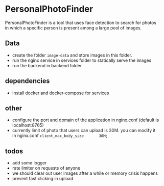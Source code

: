 # PersonalPhotoFinder

PersonalPhotoFinder is a tool that uses face detection to
search for photos in which a specific person is present among a large pool of images.

## Data

- create the folder `image-data` and store images in this folder.
- run the nginx service in services folder to statically serve the images
- run the backend in backend folder

## dependencies

- install docker and docker-compose for services

## other

- configure the port and domain of the application in nginx.conf (default is localhost:8765)
- currently limit of photo that users can upload is 30M. you can modify it in nginx.conf `client_max_body_size       30M;`

## todos

- add some logger
- rate limiter on requests of anyone
- we should clear out user images after a while or memory crisis happens
- prevent fast clicking in upload